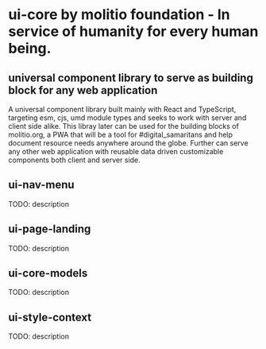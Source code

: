 # ui-core by molitio foundation - In service of humanity for every human being.

## universal component library to serve as building block for any web application

A universal component library built mainly with React and TypeScript, targeting esm, cjs, umd 
module types and seeks to work with server and client side alike. This libray later can be used for the building
blocks of molitio.org, a PWA that will be a tool for #digital_samaritans and help document resource needs anywhere 
around the globe. Further can serve any other web application with reusable data driven customizable components both
client and server side.

## ui-nav-menu
TODO: description

## ui-page-landing
TODO: description

## ui-core-models
TODO: description

## ui-style-context
TODO: description